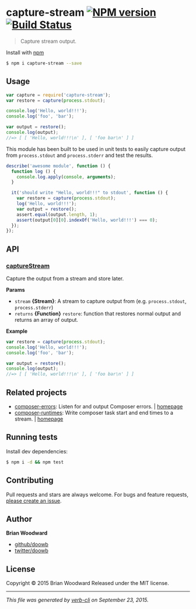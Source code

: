 # capture-stream [![NPM version](https://badge.fury.io/js/capture-stream.svg)](http://badge.fury.io/js/capture-stream)  [![Build Status](https://travis-ci.org/doowb/capture-stream.svg)](https://travis-ci.org/doowb/capture-stream)

> Capture stream output.

Install with [npm](https://www.npmjs.com/)

```sh
$ npm i capture-stream --save
```

## Usage

```js
var capture = require('capture-stream');
var restore = capture(process.stdout);

console.log('Hello, world!!!');
console.log('foo', 'bar');

var output = restore();
console.log(output);
//=> [ [ 'Hello, world!!!\n' ], [ 'foo bar\n' ] ]
```

This module has been built to be used in unit tests to easily capture output from `process.stdout` and `process.stderr` and test the results.

```js
describe('awesome module', function () {
  function log () {
    console.log.apply(console, arguments);
  }

  it('should write "Hello, world!!!" to stdout', function () {
    var restore = capture(process.stdout);
    log('Hello, world!!!');
    var output = restore();
    assert.equal(output.length, 1);
    assert(output[0][0].indexOf('Hello, world!!!') === 0);
  });
});
```

## API

### [captureStream](index.js#L27)

Capture the output from a stream and store later.

**Params**

* `stream` **{Stream}**: A stream to capture output from (e.g. `process.stdout`, `process.stderr`)
* `returns` **{Function}** `restore`: function that restores normal output and returns an array of output.

**Example**

```js
var restore = capture(process.stdout);
console.log('Hello, world!!!');
console.log('foo', 'bar');

var output = restore();
console.log(output);
//=> [ [ 'Hello, world!!!\n' ], [ 'foo bar\n' ] ]
```

## Related projects

* [composer-errors](https://www.npmjs.com/package/composer-errors): Listen for and output Composer errors. | [homepage](https://github.com/doowb/composer-errors)
* [composer-runtimes](https://www.npmjs.com/package/composer-runtimes): Write composer task start and end times to a stream. | [homepage](https://github.com/doowb/composer-runtimes)

## Running tests

Install dev dependencies:

```sh
$ npm i -d && npm test
```

## Contributing

Pull requests and stars are always welcome. For bugs and feature requests, [please create an issue](https://github.com/doowb/capture-stream/issues/new).

## Author

**Brian Woodward**

+ [github/doowb](https://github.com/doowb)
+ [twitter/doowb](http://twitter.com/doowb)

## License

Copyright © 2015 Brian Woodward
Released under the MIT license.

***

_This file was generated by [verb-cli](https://github.com/assemble/verb-cli) on September 23, 2015._